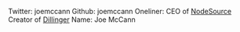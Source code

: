 Twitter: joemccann
Github: joemccann
Oneliner: CEO of <a href='https://nodesource.com/' target='_blank'>NodeSource</a><br />Creator of <a href='http://dillinger.io/' target='_blank'>Dillinger</a>
Name: Joe McCann